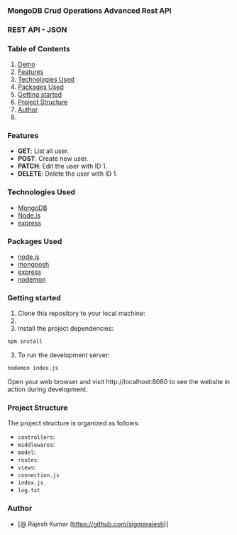 ### MongoDB Crud Operations Advanced Rest API

### REST API - JSON

### Table of Contents
1.  [Demo](#demo)
2.  [Features](#features)
3.  [Technologies Used](#technologies-used)
4.  [Packages Used](#packages-used)
5.  [Getting started](#getting-started)
6.  [Project Structure](#project-structure)
7.  [Author](#author)
8.  
### Features
-   **GET**: List all user.
-   **POST**: Create new user.
-   **PATCH**: Edit the user with ID 1.
-   **DELETE**: Delete the user with ID 1.
### Technologies Used
-   [MongoDB](https://nextjs.org)
-   [Node.js](https://reactjs.dev)
-   [express](https://tailwindcss.com)
### Packages Used
-   [node.js](https://www.npmjs.com/package/node.js)
-   [mongoosh](https://www.npmjs.com/package/mongoosh)
-   [express](https://www.npmjs.com/package/express)
-   [nodemon](https://www.npmjs.com/package/nodemon)
### Getting started
1. Clone this repository to your local machine:
2. 
3. Install the project dependencies:
```bash
npm install
```
3. To run the development server:
```bash
nodemon index.js
```
Open your web browser and visit http://localhost:8080 to see the website in action during development.
### Project Structure
The project structure is organized as follows:
-   `controllers`: 
-   `middlewares`: 
-   `model`: 
-   `routes`: 
-   `views`: 
-   `connection.js`
-   `index.js`
-   `log.txt`
### Author
-   [@ Rajesh Kumar (https://github.com/sigmarajesh)]
